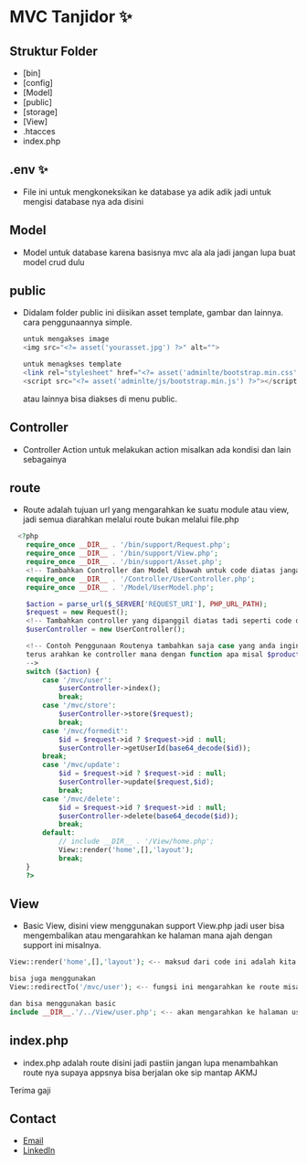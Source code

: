 # MVC Tanjidor ✨

## Struktur Folder
- [bin]
- [config]
- [Model]
- [public]
- [storage]
- [View]
- .htacces
- index.php

## .env ✨
- File ini untuk mengkoneksikan ke database ya adik adik jadi untuk mengisi database nya ada disini
## Model
- Model untuk database karena basisnya mvc ala ala jadi jangan lupa buat model crud dulu
## public
- Didalam folder public ini diisikan asset template, gambar dan lainnya.
  cara penggunaannya simple.
  ```php
  untuk mengakses image
  <img src="<?= asset('yourasset.jpg') ?>" alt="">

  untuk menagkses template
  <link rel="stylesheet" href="<?= asset('adminlte/bootstrap.min.css') ?>">
  <script src="<?= asset('adminlte/js/bootstrap.min.js') ?>"></script>
  
  ```
  atau lainnya bisa diakses di menu public.
## Controller
- Controller Action untuk melakukan action misalkan ada kondisi dan lain sebagainya
## route
- Route adalah tujuan url yang mengarahkan ke suatu module atau view, jadi semua diarahkan melalui route bukan melalui file.php
```php
  <?php
    require_once __DIR__ . '/bin/support/Request.php';
    require_once __DIR__ . '/bin/support/View.php';
    require_once __DIR__ . '/bin/support/Asset.php';
    <!-- Tambahkan Controller dan Model dibawah untuk code diatas jangan diubah atau di oprek karena helpers untuk menjalankan suatu function -->
    require_once __DIR__ . '/Controller/UserController.php';
    require_once __DIR__ . '/Model/UserModel.php';

    $action = parse_url($_SERVER['REQUEST_URI'], PHP_URL_PATH);
    $request = new Request();
    <!-- Tambahkan controller yang dipanggil diatas tadi seperti code dibawah ini -->
    $userController = new UserController();

    <!-- Contoh Penggunaan Routenya tambahkan saja case yang anda ingin buat misalkan case '/yourproject/product' 
    terus arahkan ke controller mana dengan function apa misal $productController->product();
    -->
    switch ($action) {
        case '/mvc/user':
            $userController->index();
            break;
        case '/mvc/store':
            $userController->store($request);
            break;
        case '/mvc/formedit':
            $id = $request->id ? $request->id : null;
            $userController->getUserId(base64_decode($id));
        break;
        case '/mvc/update':
            $id = $request->id ? $request->id : null;
            $userController->update($request,$id);
            break;
        case '/mvc/delete':
            $id = $request->id ? $request->id : null;
            $userController->delete(base64_decode($id));
            break;
        default:
            // include __DIR__ . '/View/home.php';
            View::render('home',[],'layout');
            break;
    }
    ?>
```
## View
- Basic View, disini view menggunakan support View.php jadi user bisa mengembalikan atau mengarahkan ke halaman mana ajah dengan support ini misalnya.
```php
View::render('home',[],'layout'); <-- maksud dari code ini adalah kita mengarahkan kehalaman home, [] <-- tidak membawa parameter, 'layout' <-- jika memisahkan navbar dengan content

bisa juga menggunakan
View::redirectTo('/mvc/user'); <-- fungsi ini mengarahkan ke route misalkan /mvc/product <-- akan mengarahkan ke route product

dan bisa menggunakan basic
include __DIR__.'/../View/user.php'; <-- akan mengarahkan ke halaman user yang berada pada folder View;
```
## index.php
- index.php adalah route disini jadi pastiin jangan lupa menambahkan route nya supaya appsnya bisa berjalan oke sip mantap AKMJ

Terima gaji
## Contact

- [Email](mailto:fadliazkaprayogi1@gmail.com)
- [LinkedIn](https://www.linkedin.com/in/fadli-azka-prayogi-523879176/)
